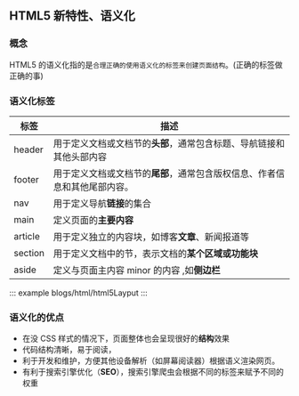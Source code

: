 ## HTML5 新特性、语义化

### 概念

HTML5 的语义化指的是`合理正确的使用语义化的标签来创建页面结构`。(正确的标签做正确的事)

### 语义化标签

| 标签    | 描述                                                                       |
| ------- | -------------------------------------------------------------------------- |
| header  | 用于定义文档或文档节的**头部**，通常包含标题、导航链接和其他头部内容       |
| footer  | 用于定义文档或文档节的**尾部**，通常包含版权信息、作者信息和其他尾部内容。 |
| nav     | 用于定义导航**链接**的集合                                                 |
| main    | 定义页面的**主要内容**                                                     |
| article | 用于定义独立的内容块，如博客**文章**、新闻报道等                           |
| section | 用于定义文档中的节，表示文档的**某个区域或功能块**                         |
| aside   | 定义与页面主内容 minor 的内容 ,如**侧边栏**                                |

::: example
blogs/html/html5Layput
:::

### 语义化的优点
- 在没 CSS 样式的情况下，页面整体也会呈现很好的**结构**效果
- 代码结构清晰，易于阅读，
- 利于开发和维护，方便其他设备解析（如屏幕阅读器）根据语义渲染网页。
- 有利于搜索引擎优化（**SEO**），搜索引擎爬虫会根据不同的标签来赋予不同的权重
